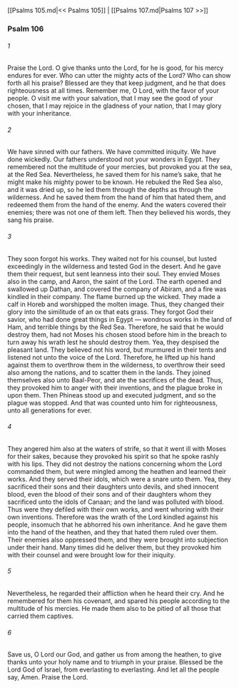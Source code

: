 [[Psalms 105.md|<< Psalms 105]]  |  [[Psalms 107.md|Psalms 107 >>]]

### Psalm 106
###### 1
Praise the Lord. O give thanks unto the Lord, for he is good, for his mercy endures for ever. Who can utter the mighty acts of the Lord? Who can show forth all his praise? Blessed are they that keep judgment, and he that does righteousness at all times. Remember me, O Lord, with the favor of your people. O visit me with your salvation, that I may see the good of your chosen, that I may rejoice in the gladness of your nation, that I may glory with your inheritance.

###### 2
We have sinned with our fathers. We have committed iniquity. We have done wickedly. Our fathers understood not your wonders in Egypt. They remembered not the multitude of your mercies, but provoked you at the sea, at the Red Sea. Nevertheless, he saved them for his name’s sake, that he might make his mighty power to be known. He rebuked the Red Sea also, and it was dried up, so he led them through the depths as through the wilderness. And he saved them from the hand of him that hated them, and redeemed them from the hand of the enemy. And the waters covered their enemies; there was not one of them left. Then they believed his words, they sang his praise.

###### 3
They soon forgot his works. They waited not for his counsel, but lusted exceedingly in the wilderness and tested God in the desert. And he gave them their request, but sent leanness into their soul. They envied Moses also in the camp, and Aaron, the saint of the Lord. The earth opened and swallowed up Dathan, and covered the company of Abiram, and a fire was kindled in their company. The flame burned up the wicked. They made a calf in Horeb and worshipped the molten image. Thus, they changed their glory into the similitude of an ox that eats grass. They forgot God their savior, who had done great things in Egypt — wondrous works in the land of Ham, and terrible things by the Red Sea. Therefore, he said that he would destroy them, had not Moses his chosen stood before him in the breach to turn away his wrath lest he should destroy them. Yea, they despised the pleasant land. They believed not his word, but murmured in their tents and listened not unto the voice of the Lord. Therefore, he lifted up his hand against them to overthrow them in the wilderness, to overthrow their seed also among the nations, and to scatter them in the lands. They joined themselves also unto Baal-Peor, and ate the sacrifices of the dead. Thus, they provoked him to anger with their inventions, and the plague broke in upon them. Then Phineas stood up and executed judgment, and so the plague was stopped. And that was counted unto him for righteousness, unto all generations for ever.

###### 4
They angered him also at the waters of strife, so that it went ill with Moses for their sakes, because they provoked his spirit so that he spoke rashly with his lips. They did not destroy the nations concerning whom the Lord commanded them, but were mingled among the heathen and learned their works. And they served their idols, which were a snare unto them. Yea, they sacrificed their sons and their daughters unto devils, and shed innocent blood, even the blood of their sons and of their daughters whom they sacrificed unto the idols of Canaan; and the land was polluted with blood. Thus were they defiled with their own works, and went whoring with their own inventions. Therefore was the wrath of the Lord kindled against his people, insomuch that he abhorred his own inheritance. And he gave them into the hand of the heathen, and they that hated them ruled over them. Their enemies also oppressed them, and they were brought into subjection under their hand. Many times did he deliver them, but they provoked him with their counsel and were brought low for their iniquity.

###### 5
Nevertheless, he regarded their affliction when he heard their cry. And he remembered for them his covenant, and spared his people according to the multitude of his mercies. He made them also to be pitied of all those that carried them captives.

###### 6
Save us, O Lord our God, and gather us from among the heathen, to give thanks unto your holy name and to triumph in your praise. Blessed be the Lord God of Israel, from everlasting to everlasting. And let all the people say, Amen. Praise the Lord.